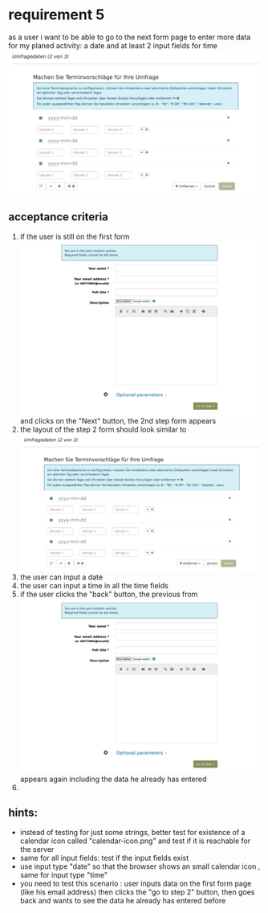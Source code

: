 # requirement 5
as a user i want to be able to go to the next form page to enter more data for my planed activity: a date and at least 2 input fields for time
![Schedule Event Form 2](woodle-screenshot-step2.png) 

## acceptance criteria
1. if the user is still on the first form ![Schedule Event Form 1](schedule-event.png) and clicks on the "Next" button, the 2nd step form appears
2. the layout of the step 2 form should look similar to ![Schedule Event Form 2](woodle-screenshot-step2.png) 
3. the user can input a date 
4. the user can input a time in all the time fields
5. if the user clicks the "back" button, the previous from ![Schedule Event Form 1](schedule-event.png) appears again including the data he already has entered
6.  
## hints:
* instead of testing for just some strings, better test for existence of a calendar icon called "calendar-icon.png"  and test if it is reachable for the server
* same for all input fields: test if the input fields exist 
* use input type "date" so that the browser shows an small calendar icon , same for input type "time" 
* you need to test this scenario : user inputs data on the first form page (like  his email address) then clicks the "go to step 2" button, then goes back and wants to see the data he already has entered before


